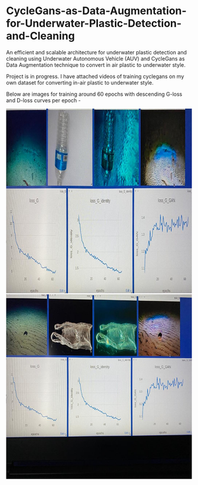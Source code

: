 # CycleGans-as-Data-Augmentation-for-Underwater-Plastic-Detection-and-Cleaning
An efficient and scalable architecture for underwater plastic detection and cleaning using Underwater Autonomous Vehicle (AUV) and CycleGans as Data Augmentation technique to convert in air plastic to underwater style.

Project is in progress. I have attached videos of training cyclegans on my own dataset for converting in-air plastic to underwater style. 

Below are images for training around 60 epochs with descending G-loss and D-loss curves per epoch - 

<img src="https://github.com/Vaishnvi/CycleGans-as-Data-Augmentation-for-Underwater-Plastic-Detection-and-Cleaning/blob/master/CycleGans/WhatsApp%20Image%202020-07-12%20at%209.00.09%20PM.jpeg" height="500" width="800">
<img src="https://github.com/Vaishnvi/CycleGans-as-Data-Augmentation-for-Underwater-Plastic-Detection-and-Cleaning/blob/master/CycleGans/WhatsApp%20Image%202020-07-12%20at%209.00.09%20PM%20(1).jpeg" height="500" width="800">
